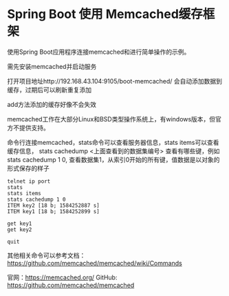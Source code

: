 # Spring Boot 使用 Memcached缓存框架

使用Spring Boot应用程序连接memcached和进行简单操作的示例。

需先安装memcached并启动服务

打开项目地址http://192.168.43.104:9105/boot-memcached/ 会自动添加数据到缓存，过期后可以刷新重复添加

add方法添加的缓存好像不会失效

memcached工作在大部分Linux和BSD类型操作系统上，有windows版本，但官方不提供支持。

命令行连接memcached，stats命令可以查看服务器信息，stats items可以查看缓存信息， stats cachedump <上面查看到的数据集编号> <idx>查看有哪些键，例如  stats cachedump 1 0,  查看数据集1，从索引0开始的所有键，值数据是以对象的形式保存的样子
 
```
telnet ip port
stats
stats items
stats cachedump 1 0
ITEM key2 [18 b; 1584252887 s]
ITEM key1 [18 b; 1584252899 s]

get key1
get key2

quit
```

其他相关命令可以参考文档： https://github.com/memcached/memcached/wiki/Commands


官网：https://memcached.org/
GitHub: https://github.com/memcached/memcached

